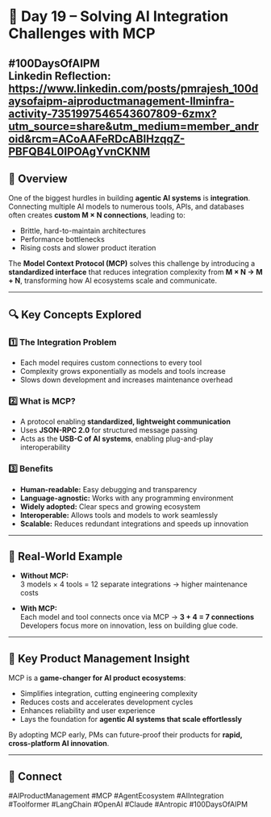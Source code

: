# 🔌 Day 19 – Solving AI Integration Challenges with MCP  
**#100DaysOfAIPM**  
Linkedin Reflection: https://www.linkedin.com/posts/pmrajesh_100daysofaipm-aiproductmanagement-llminfra-activity-7351997546543607809-6zmx?utm_source=share&utm_medium=member_android&rcm=ACoAAFeRDcABlHzqqZ-PBFQB4L0IPOAgYvnCKNM
---

## 🎯 Overview

One of the biggest hurdles in building **agentic AI systems** is **integration**.  
Connecting multiple AI models to numerous tools, APIs, and databases often creates **custom M × N connections**, leading to:  
- Brittle, hard-to-maintain architectures  
- Performance bottlenecks  
- Rising costs and slower product iteration  

The **Model Context Protocol (MCP)** solves this challenge by introducing a **standardized interface** that reduces integration complexity from **M × N → M + N**, transforming how AI ecosystems scale and communicate.

---

## 🔍 Key Concepts Explored

### 1️⃣ The Integration Problem
- Each model requires custom connections to every tool  
- Complexity grows exponentially as models and tools increase  
- Slows down development and increases maintenance overhead  

### 2️⃣ What is MCP?
- A protocol enabling **standardized, lightweight communication**  
- Uses **JSON-RPC 2.0** for structured message passing  
- Acts as the **USB-C of AI systems**, enabling plug-and-play interoperability  

### 3️⃣ Benefits
- **Human-readable:** Easy debugging and transparency  
- **Language-agnostic:** Works with any programming environment  
- **Widely adopted:** Clear specs and growing ecosystem  
- **Interoperable:** Allows tools and models to work seamlessly  
- **Scalable:** Reduces redundant integrations and speeds up innovation  

---

## 🧪 Real-World Example

- **Without MCP:**  
  3 models × 4 tools = 12 separate integrations → higher maintenance costs  

- **With MCP:**  
  Each model and tool connects once via MCP → **3 + 4 = 7 connections**  
  Developers focus more on innovation, less on building glue code.  

---

## 🎯 Key Product Management Insight

MCP is a **game-changer for AI product ecosystems**:  
- Simplifies integration, cutting engineering complexity  
- Reduces costs and accelerates development cycles  
- Enhances reliability and user experience  
- Lays the foundation for **agentic AI systems that scale effortlessly**  

By adopting MCP early, PMs can future-proof their products for **rapid, cross-platform AI innovation**.

---

## 📢 Connect

#AIProductManagement #MCP #AgentEcosystem #AIIntegration #Toolformer #LangChain #OpenAI #Claude #Antropic #100DaysOfAIPM
